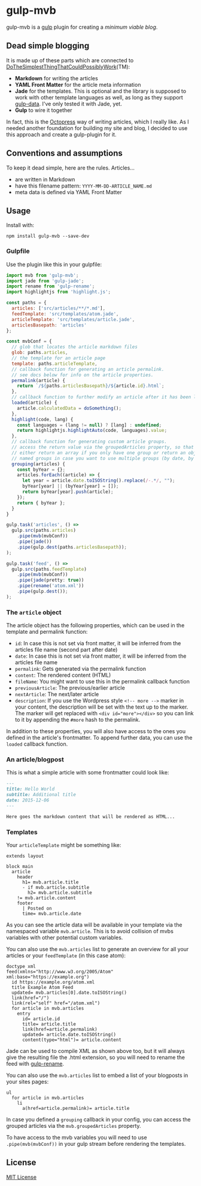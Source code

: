 # gulp-mvb

gulp-mvb is a [gulp](https://github.com/wearefractal/gulp) plugin for creating a *minimum viable blog*.

## Dead simple blogging

It is made up of these parts which are connected to [DoTheSimplestThingThatCouldPossiblyWork](http://c2.com/xp/DoTheSimplestThingThatCouldPossiblyWork.html)(TM):

* **Markdown** for writing the articles
* **YAML Front Matter** for the article meta information
* **Jade** for the templates. This is optional and the library is supposed to work with other template languages as well, as long as they support [gulp-data](https://www.npmjs.com/package/gulp-data). I've only tested it with Jade, yet.
* **Gulp** to wire it together

In fact, this is the [Octopress](http://octopress.org/) way of writing articles, which I really like. As I needed another foundation for building my site and blog, I decided to use this approach and create a gulp-plugin for it.

## Conventions and assumptions

To keep it dead simple, here are the rules. Articles...

* are written in Markdown
* have this filename pattern: `YYYY-MM-DD-ARTICLE_NAME.md`
* meta data is defined via YAML Front Matter

## Usage

Install with:

    npm install gulp-mvb --save-dev

### Gulpfile

Use the plugin like this in your gulpfile:

```javascript
import mvb from 'gulp-mvb';
import jade from 'gulp-jade';
import rename from 'gulp-rename';
import highlightjs from 'highlight.js';

const paths = {
  articles: ['src/articles/**/*.md'],
  feedTemplate: 'src/templates/atom.jade',
  articleTemplate: 'src/templates/article.jade',
  articlesBasepath: 'articles'
};

const mvbConf = {
  // glob that locates the article markdown files
  glob: paths.articles,
  // the template for an article page
  template: paths.articleTemplate,
  // callback function for generating an article permalink.
  // see docs below for info on the article properties.
  permalink(article) {
    return `/${paths.articlesBasepath}/${article.id}.html`;
  },
  // callback function to further modify an article after it has been loaded.
  loaded(article) {
    article.calculatedData = doSomething();
  },
  highlight(code, lang) {
    const languages = (lang != null) ? [lang] : undefined;
    return highlightjs.highlightAuto(code, languages).value;
  },
  // callback function for generating custom article groups.
  // access the return value via the groupedArticles property, so that you can
  // either return an array if you only have one group or return an object with
  // named groups in case you want to use multiple groups (by date, by tag, ...)
  grouping(articles) {
    const byYear = {};
    articles.forEach((article) => {
      let year = article.date.toISOString().replace(/-.*/, "");
      byYear[year] || (byYear[year] = []);
      return byYear[year].push(article);
    });
    return { byYear };
  }
}

gulp.task('articles', () =>
  gulp.src(paths.articles)
    .pipe(mvb(mvbConf))
    .pipe(jade())
    .pipe(gulp.dest(paths.articlesBasepath));
);

gulp.task('feed', () =>
  gulp.src(paths.feedTemplate)
    .pipe(mvb(mvbConf))
    .pipe(jade(pretty: true))
    .pipe(rename('atom.xml'))
    .pipe(gulp.dest());
);
```

### The `article` object

The article object has the following properties, which can be used in the template and permalink function:

* `id`: In case this is not set via front matter, it will be inferred from the articles file name (second part after date)
* `date`: In case this is not set via front matter, it will be inferred from the articles file name
* `permalink`: Gets generated via the permalink function
* `content`: The rendered content (HTML)
* `fileName`: You might want to use this in the permalink callback function
* `previousArticle`: The previous/earlier article
* `nextArticle`: The next/later article
* `description`: If you use the Wordpress style `<!-- more -->` marker in your content, the description will be set with the text up to the marker. The marker will get replaced with `<div id="more"></div>` so you can link to it by appending the `#more` hash to the permalink.

In addition to these properties, you will also have access to the ones you defined in the article's frontmatter. To append further data, you can use the `loaded` callback function.

### An article/blogpost

This is what a simple article with some frontmatter could look like:

```markdown
---
title: Hello World
subtitle: Additional title
date: 2015-12-06
---

Here goes the markdown content that will be rendered as HTML...
```

### Templates

Your `articleTemplate` might be something like:

```jade
extends layout

block main
  article
    header
      h1= mvb.article.title
      - if mvb.article.subtitle
        h2= mvb.article.subtitle
    != mvb.article.content
    footer
      | Posted on
      time= mvb.article.date
```

As you can see the article data will be available in your template via the namespaced variable `mvb.article`. This is to avoid collision of mvbs variables with other potential custom variables.

You can also use the `mvb.articles` list to generate an overview for all your articles or your `feedTemplate` (in this case atom):

```jade
doctype xml
feed(xmlns="http://www.w3.org/2005/Atom" xml:base="https://example.org")
  id https://example.org/atom.xml
  title Example Atom Feed
  updated= mvb.articles[0].date.toISOString()
  link(href="/")
  link(rel="self" href="/atom.xml")
  for article in mvb.articles
    entry
      id= article.id
      title= article.title
      link(href=article.permalink)
      updated= article.date.toISOString()
      content(type="html")= article.content
```

Jade can be used to compile XML as shown above too, but it will always give the resulting file the .html extension, so you will need to rename the feed with [gulp-rename](https://www.npmjs.com/package/gulp-rename).

You can also use the `mvb.articles` list to embed a list of your blogposts in your sites pages:

```jade
ul
  for article in mvb.articles
    li
      a(href=article.permalink)= article.title
```

In case you defined a `grouping` callback in your config, you can access the grouped articles via the `mvb.groupedArticles` property.

To have access to the mvb variables you will need to use `.pipe(mvb(mvbConf))` in your gulp stream before rendering the templates.

## License

[MIT License](http://en.wikipedia.org/wiki/MIT_License)
